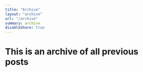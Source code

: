 ```yaml
---
title: "Archive"
layout: "archive"
url: "/archive"
summary: archive
disableShare: true
---
```


# This is an archive of all previous posts